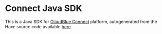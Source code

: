 # Connect Java SDK

This is a Java SDK for [CloudBlue Connect](https://www.cloudblue.com/connect/) platform, autogenerated from the Haxe source code available [here](https://github.com/cloudblue/connect-haxe-sdk).
